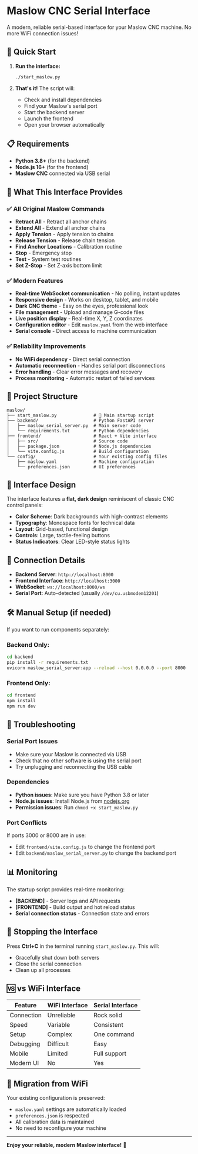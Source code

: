 # Maslow CNC Serial Interface

A modern, reliable serial-based interface for your Maslow CNC machine. No more WiFi connection issues!

## 🚀 Quick Start

1. **Run the interface:**
   ```bash
   ./start_maslow.py
   ```

2. **That's it!** The script will:
   - Check and install dependencies
   - Find your Maslow's serial port
   - Start the backend server
   - Launch the frontend
   - Open your browser automatically

## 📋 Requirements

- **Python 3.8+** (for the backend)
- **Node.js 16+** (for the frontend)
- **Maslow CNC** connected via USB serial

## 🔧 What This Interface Provides

### ✅ All Original Maslow Commands
- **Retract All** - Retract all anchor chains
- **Extend All** - Extend all anchor chains  
- **Apply Tension** - Apply tension to chains
- **Release Tension** - Release chain tension
- **Find Anchor Locations** - Calibration routine
- **Stop** - Emergency stop
- **Test** - System test routines
- **Set Z-Stop** - Set Z-axis bottom limit

### ✅ Modern Features
- **Real-time WebSocket communication** - No polling, instant updates
- **Responsive design** - Works on desktop, tablet, and mobile
- **Dark CNC theme** - Easy on the eyes, professional look
- **File management** - Upload and manage G-code files
- **Live position display** - Real-time X, Y, Z coordinates
- **Configuration editor** - Edit `maslow.yaml` from the web interface
- **Serial console** - Direct access to machine communication

### ✅ Reliability Improvements
- **No WiFi dependency** - Direct serial connection
- **Automatic reconnection** - Handles serial port disconnections
- **Error handling** - Clear error messages and recovery
- **Process monitoring** - Automatic restart of failed services

## 📁 Project Structure

```
maslow/
├── start_maslow.py              # 🚀 Main startup script
├── backend/                     # Python FastAPI server
│   ├── maslow_serial_server.py  # Main server code
│   └── requirements.txt         # Python dependencies
├── frontend/                    # React + Vite interface
│   ├── src/                     # Source code
│   ├── package.json             # Node.js dependencies
│   └── vite.config.js           # Build configuration
└── config/                      # Your existing config files
    ├── maslow.yaml              # Machine configuration
    └── preferences.json         # UI preferences
```

## 🎨 Interface Design

The interface features a **flat, dark design** reminiscent of classic CNC control panels:

- **Color Scheme**: Dark backgrounds with high-contrast elements
- **Typography**: Monospace fonts for technical data
- **Layout**: Grid-based, functional design
- **Controls**: Large, tactile-feeling buttons
- **Status Indicators**: Clear LED-style status lights

## 🔌 Connection Details

- **Backend Server**: `http://localhost:8000`
- **Frontend Interface**: `http://localhost:3000`
- **WebSocket**: `ws://localhost:8000/ws`
- **Serial Port**: Auto-detected (usually `/dev/cu.usbmodem12201`)

## 🛠️ Manual Setup (if needed)

If you want to run components separately:

### Backend Only:
```bash
cd backend
pip install -r requirements.txt
uvicorn maslow_serial_server:app --reload --host 0.0.0.0 --port 8000
```

### Frontend Only:
```bash
cd frontend
npm install
npm run dev
```

## 🔧 Troubleshooting

### Serial Port Issues
- Make sure your Maslow is connected via USB
- Check that no other software is using the serial port
- Try unplugging and reconnecting the USB cable

### Dependencies
- **Python issues**: Make sure you have Python 3.8 or later
- **Node.js issues**: Install Node.js from [nodejs.org](https://nodejs.org)
- **Permission issues**: Run `chmod +x start_maslow.py`

### Port Conflicts
If ports 3000 or 8000 are in use:
- Edit `frontend/vite.config.js` to change the frontend port
- Edit `backend/maslow_serial_server.py` to change the backend port

## 📊 Monitoring

The startup script provides real-time monitoring:
- **[BACKEND]** - Server logs and API requests
- **[FRONTEND]** - Build output and hot reload status
- **Serial connection status** - Connection state and errors

## 🚪 Stopping the Interface

Press **Ctrl+C** in the terminal running `start_maslow.py`. This will:
- Gracefully shut down both servers
- Close the serial connection
- Clean up all processes

## 🆚 vs WiFi Interface

| Feature | WiFi Interface | Serial Interface |
|---------|----------------|------------------|
| Connection | Unreliable | Rock solid |
| Speed | Variable | Consistent |
| Setup | Complex | One command |
| Debugging | Difficult | Easy |
| Mobile | Limited | Full support |
| Modern UI | No | Yes |

## 🔄 Migration from WiFi

Your existing configuration is preserved:
- `maslow.yaml` settings are automatically loaded
- `preferences.json` is respected
- All calibration data is maintained
- No need to reconfigure your machine

---

**Enjoy your reliable, modern Maslow interface!** 🎉 
